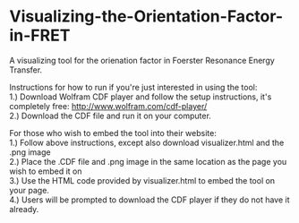 # Visualizing-the-Orientation-Factor-in-FRET
A visualizing tool for the orienation factor in Foerster Resonance Energy Transfer.

Instructions for how to run if you're just interested in using the tool:                                                            
1.) Download Wolfram CDF player and follow the setup instructions, it's completely free: http://www.wolfram.com/cdf-player/                                     
2.) Download the CDF file and run it on your computer.

For those who wish to embed the tool into their website:                                                                            
1.) Follow above instructions, except also download visualizer.html and the .png image                                            
2.) Place the .CDF file and .png image in the same location as the page you wish to embed it on                                     
3.) Use the HTML code provided by visualizer.html to embed the tool on your page.                                                 
4.) Users will be prompted to download the CDF player if they do not have it already.                                               
